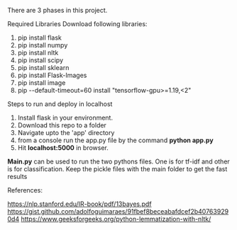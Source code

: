 There are 3 phases in this project.

Required Libraries
Download following libraries:

1. pip install flask
2. pip install numpy
3. pip install nltk
4. pip install scipy
5. pip install sklearn
6. pip install Flask-Images
7. pip install image
8. pip --default-timeout=60 install "tensorflow-gpu>=1.19,<2"


Steps to run and deploy in localhost
1. Install flask in your environment.
2. Download this repo to a folder
3. Navigate upto the 'app' directory
4. from a console run the app.py file by the command **python app.py**
5. Hit **localhost:5000** in browser.


**Main.py** can be used to run the two pythons files. One is for tf-idf and other is for classification.
Keep the pickle files with the main folder to get the fast results


References:

https://nlp.stanford.edu/IR-book/pdf/13bayes.pdf
https://gist.github.com/adolfoguimaraes/91fbef8beceabafdcef2b407639290d4
https://www.geeksforgeeks.org/python-lemmatization-with-nltk/
